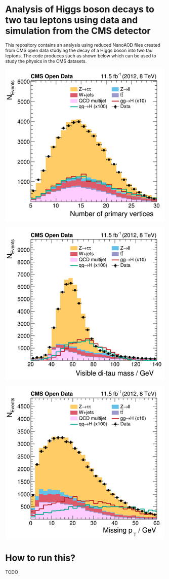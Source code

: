 # Analysis of Higgs boson decays to two tau leptons using data and simulation from the CMS detector

This repository contains an analysis using reduced NanoAOD files created from CMS open data studying the decay of a Higgs boson into two tau leptons. The code produces such as shown below which can be used to study the physics in the CMS datasets.

![](plots/npv.png)

![](plots/m_vis.png)

![](plots/pt_met.png)

# How to run this?

TODO

